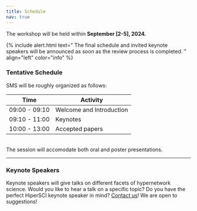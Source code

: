 ```yaml
---
title: Schedule
nav: true
---
```

The workshop will be held within **September [2-5], 2024.** 

{% include alert.html text="
The final schedule and invited keynote speakers will be announced as soon as the review process is completed.
" align="left" color="info" %}


### Tentative Schedule

SMS will be roughly organized as follows:

| Time          | Activity                 |
|---------------|--------------------------|
| 09:00 - 09:10 | Welcome and Introduction |
| 09:10 - 11:00 | Keynotes                 |
| 10:00 - 13:00 | Accepted papers          |

<br>
The session will accomodate both oral and poster presentations.

---

### Keynote Speakers

Keynote speakers will give talks on different facets of hypernetwork science. Would you like to hear a talk on a specific topic? Do you have the perfect HiperSCI keynote speaker in mind?  <a href="mailto:andrea.failla@phd.unipi.it">Contact us</a>! We are open to suggestions!
